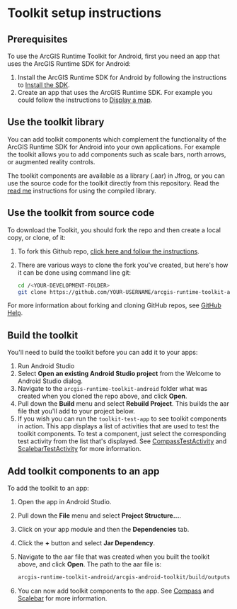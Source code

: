 # Toolkit setup instructions

## Prerequisites

To use the ArcGIS Runtime Toolkit for Android, first you need an app that uses the ArcGIS Runtime SDK for Android:

1. Install the ArcGIS Runtime SDK for Android by following the instructions to [Install the SDK](https://developers.arcgis.com/android/install-and-set-up/).
2. Create an app that uses the ArcGIS Runtime SDK. For example you could follow the instructions to [Display a map](https://developers.arcgis.com/android/maps-2d/tutorials/display-a-map/).

## Use the toolkit library

You can add toolkit components which complement the functionality of the ArcGIS Runtime SDK for Android into your own applications.  For example the toolkit allows you to add components such as scale bars, north arrows, or augmented reality controls.

The toolkit components are available as a library (.aar) in Jfrog, or you can use the source code for the toolkit directly from this repository.  Read the [read me](https://github.com/Esri/arcgis-runtime-toolkit-android/blob/master/README.md) instructions for using the compiled library.

## Use the toolkit from source code

To download the Toolkit, you should fork the repo and then create a local copy, or clone, of it:

1. To fork this Github repo, [click here and follow the instructions](https://github.com/ArcGIS/arcgis-runtime-toolkit-android/fork).
2. There are various ways to clone the fork you've created, but here's how it can be done using command line git:

    ```sh
    cd /<YOUR-DEVELOPMENT-FOLDER>
    git clone https://github.com/YOUR-USERNAME/arcgis-runtime-toolkit-android.git
    ```

For more information about forking and cloning GitHub repos, see [GitHub Help](https://help.github.com/articles/fork-a-repo/).

## Build the toolkit

You'll need to build the toolkit before you can add it to your apps:

1. Run Android Studio
2. Select **Open an existing Android Studio project** from the Welcome to Android Studio dialog.
3. Navigate to the `arcgis-runtime-toolkit-android` folder what was created when you cloned the repo above, and click **Open**.
4. Pull down the **Build** menu and select **Rebuild Project**. This builds the aar file that you'll add to your project below.
5. If you wish you can run the `toolkit-test-app` to see toolkit components in action. This app displays a list of activities that are used to test the toolkit components. To test a component, just select the corresponding test activity from the list that's displayed. See [CompassTestActivity](./Compass/testing.md) and [ScalebarTestActivity](./Scalebar/testing.md) for more information.

## Add toolkit components to an app

To add the toolkit to an app:

1. Open the app in Android Studio.
2. Pull down the **File** menu and select **Project Structure...**.
3. Click on your app module and then the **Dependencies** tab.
4. Click the **+** button and select **Jar Dependency**.
5. Navigate to the aar file that was created when you built the toolkit above, and click **Open**. The path to the aar file is:

    ```txt
    arcgis-runtime-toolkit-android/arcgis-android-toolkit/build/outputs/aar/arcgis-android-toolkit.aar
    ```

6. You can now add toolkit components to the app. See [Compass](Compass/) and [Scalebar](Scalebar/) for more information.
